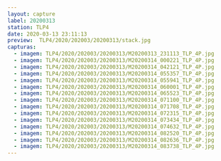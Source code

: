 ```yaml
---
layout: capture
label: 20200313
station: TLP4
date: 2020-03-13 23:11:13
preview:  TLP4/2020/202003/20200313/stack.jpg
capturas:
  - imagem: TLP4/2020/202003/20200313/M20200313_231113_TLP_4P.jpg
  - imagem: TLP4/2020/202003/20200313/M20200314_000221_TLP_4P.jpg
  - imagem: TLP4/2020/202003/20200313/M20200314_042121_TLP_4P.jpg
  - imagem: TLP4/2020/202003/20200313/M20200314_055357_TLP_4P.jpg
  - imagem: TLP4/2020/202003/20200313/M20200314_055941_TLP_4P.jpg
  - imagem: TLP4/2020/202003/20200313/M20200314_060001_TLP_4P.jpg
  - imagem: TLP4/2020/202003/20200313/M20200314_065523_TLP_4P.jpg
  - imagem: TLP4/2020/202003/20200313/M20200314_071100_TLP_4P.jpg
  - imagem: TLP4/2020/202003/20200313/M20200314_071708_TLP_4P.jpg
  - imagem: TLP4/2020/202003/20200313/M20200314_072315_TLP_4P.jpg
  - imagem: TLP4/2020/202003/20200313/M20200314_073434_TLP_4P.jpg
  - imagem: TLP4/2020/202003/20200313/M20200314_074632_TLP_4P.jpg
  - imagem: TLP4/2020/202003/20200313/M20200314_082520_TLP_4P.jpg
  - imagem: TLP4/2020/202003/20200313/M20200314_082636_TLP_4P.jpg
  - imagem: TLP4/2020/202003/20200313/M20200314_083738_TLP_4P.jpg
---
```

